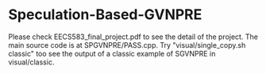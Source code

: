 # Speculation-Based-GVNPRE


Please check EECS583_final_project.pdf to see the detail of the project. The main source code is at SPGVNPRE/PASS.cpp. Try "visual/single_copy.sh classic" too see the output of a classic example of SGVNPRE in visual/classic.
